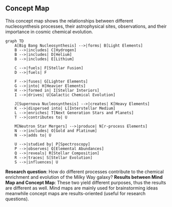 ## Concept Map
This concept map shows the relationships between different nucleosynthesis processes, their astrophysical sites, observations, and their importance in cosmic chemical evolution.

```mermaid
graph TD
    A[Big Bang Nucleosynthesis] -->|forms| B[Light Elements]
    B -->|includes| C[Hydrogen]
    B -->|includes| D[Helium]
    B -->|includes| E[Lithium]

    C -->|fuels| F[Stellar Fusion]
    D -->|fuels| F

    F -->|fuses| G[Lighter Elements]
    G -->|into| H[Heavier Elements]
    H -->|formed in| I[Stellar Interiors]
    I -->|drives| U[Galactic Chemical Evolution]

    J[Supernova Nucleosynthesis] -->|creates| K[Heavy Elements]
    K -->|dispersed into| L[Interstellar Medium]
    L -->|enriches| T[Next Generation Stars and Planets]
    T -->|contributes to| U

    M[Neutron Star Mergers] -->|produce| N[r-process Elements]
    N -->|includes| O[Gold and Platinum]
    N -->|adds to| U

    U -->|studied by| P[Spectroscopy]
    P -->|observes| Q[Elemental Abundances]
    Q -->|reveals| R[Stellar Composition]
    R -->|traces| S[Stellar Evolution]
    S -->|influences| U
```
**Research question**: How do different processes contribute to the chemical enrichment and evolution of the Milky Way galaxy?
**Results between Mind Map and Concept Map**: These two yield different purposes, thus the results are different as well. Mind maps are mainly used for brainstorming ideas meanwhile concept maps are results-oriented (useful for research questions).
